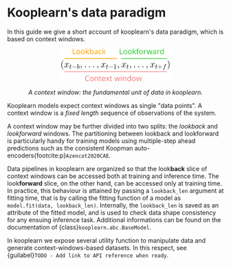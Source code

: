# Kooplearn's data paradigm
In this guide we give a short account of kooplearn's data paradigm, which is based on context windows. 

<p align = "center">
  <img src="../_images/context_window_scheme.svg" alt="context-window-scheme" style="width:50%;"/>
</p>
<p align = "center"><em>A context window: the fundamental unit of data in kooplearn.  </em></p>

Kooplearn models expect context windows as single "data points". A context window is a _fixed length_ sequence of observations of the system. 

A context window may be further divided into two splits: the _lookback_ and _lookforward_ windows. The partitioning between lookback and lookforward is particularly handy for training models using multiple-step ahead predictions such as the consistent Koopman auto-encoders{footcite:p}`Azencot2020CAE`.

Data pipelines in kooplearn are organized so that the look**back** slice of context windows can be accessed both at training and inference time. The look**forward** slice, on the other hand, can be accessed only at training time. In practice, this behaviour is attained by passing a `lookback_len` argument at fitting time, that is by calling the fitting function of a model as `model.fit(data, lookback_len)`. Internally, the `lookback_len` is saved as an attribute of the fitted model, and is used to check data shape consistency for any ensuing inference task. Additional informations can be found on the documentation of {class}`kooplearn.abc.BaseModel`.

In kooplearn we expose several utility function to manipulate data and generate context-windows-based datasets. In this respect, see {guilabel}`TODO - Add link to API reference when ready`.

```{footbibliography}
```
